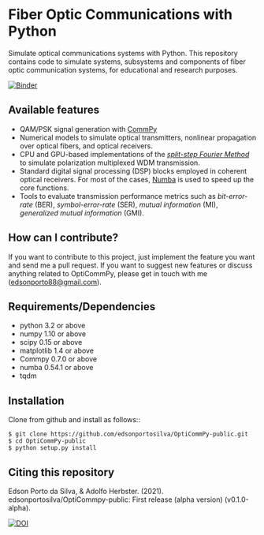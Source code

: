 # Fiber Optic Communications with Python

Simulate optical communications systems with Python. This repository contains code to simulate systems, subsystems and components of fiber optic communication systems, for educational and research purposes.

[![Binder](https://mybinder.org/badge_logo.svg)](https://mybinder.org/v2/gh/edsonportosilva/OptiCommpy-public/HEAD?urlpath=lab)

## Available features

* QAM/PSK signal generation with [CommPy](https://github.com/veeresht/CommPy)
* Numerical models to simulate optical transmitters, nonlinear propagation over optical fibers, and optical receivers.
* CPU and GPU-based implementations of the [*split-step Fourier Method*](https://en.wikipedia.org/wiki/Split-step_method) to simulate polarization multiplexed WDM transmission.
* Standard digital signal processing (DSP) blocks employed in coherent optical receivers. For most of the cases, [Numba](https://numba.pydata.org/) is used to speed up the core functions.
* Tools to evaluate transmission performance metrics such as *bit-error-rate* (BER), *symbol-error-rate* (SER), *mutual information* (MI), *generalized mutual information* (GMI).


## How can I contribute?

If you want to contribute to this project, just implement the feature you want and send me a pull request. If you want to suggest new features or discuss anything related to OptiCommPy, please get in touch with me (edsonporto88@gmail.com).

## Requirements/Dependencies

- python 3.2 or above
- numpy 1.10 or above
- scipy 0.15 or above
- matplotlib 1.4 or above
- Commpy 0.7.0 or above
- numba 0.54.1 or above
- tqdm

## Installation

Clone from github and install as follows::

```
$ git clone https://github.com/edsonportosilva/OptiCommPy-public.git
$ cd OptiCommPy-public
$ python setup.py install
```

## Citing this repository

Edson Porto da Silva, & Adolfo Herbster. (2021). edsonportosilva/OptiCommpy-public: First release (alpha version) (v0.1.0-alpha).

[![DOI](https://zenodo.org/badge/DOI/10.5281/zenodo.5668218.svg)](https://doi.org/10.5281/zenodo.5668218)

